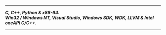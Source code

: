 -------------------
___C, C++, Python & x86-64.___      
___Win32 / Windows NT, Visual Studio, Windows SDK, WDK, LLVM & Intel oneAPI C/C++.___    

-------------------
